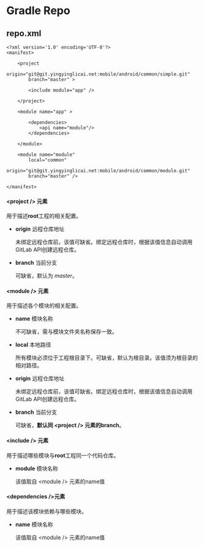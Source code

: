 # Gradle Repo



## repo.xml
```
<?xml version='1.0' encoding='UTF-8'?>
<manifest>
 
    <project
        origin="git@git.yingyinglicai.net:mobile/android/common/simple.git"
        branch="master" >
 
        <include module="app" />
 
    </project>
 
    <module name="app" >

        <dependencies>
            <api name="module"/>
        </dependencies>

    </module>
    
    <module name="module"
        local="common"
        origin="git@git.yingyinglicai.net:mobile/android/common/module.git"
        branch="master" />
 
</manifest>
```

#### \<project /> 元素
用于描述**root**工程的相关配置。

- **origin** 远程仓库地址
    
    未绑定远程仓库前，该值可缺省。绑定远程仓库时，根据该值信息自动调用GitLab API创建远程仓库。
    
- **branch** 当前分支
    
    可缺省，默认为 *master*。
    
#### \<module /> 元素
用于描述各个模块的相关配置。

- **name** 模块名称
    
    不可缺省，需与模块文件夹名称保存一致。
    
- **local** 本地路径
    
    所有模块必须位于工程根目录下。可缺省，默认为根目录。该值须为根目录的相对路径。

- **origin** 远程仓库地址
    
    未绑定远程仓库前，该值可缺省。绑定远程仓库时，根据该值信息自动调用GitLab API创建远程仓库。
    
- **branch** 当前分支
    
    可缺省，**默认同 \<project /> 元素的branch**。
    
#### \<include /> 元素
用于描述哪些模块与**root**工程同一个代码仓库。

- **module** 模块名称
    
    该值取自 \<module /> 元素的name值

#### \<dependencies />元素
用于描述该模块依赖与哪些模块。

- **name** 模块名称

    该值取自 \<module /> 元素的name值
